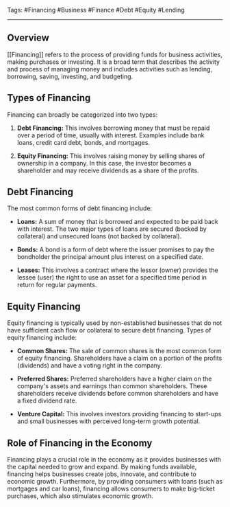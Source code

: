 Tags: #Financing #Business #Finance #Debt #Equity #Lending

---

## Overview

[[Financing]] refers to the process of providing funds for business activities, making purchases or investing. It is a broad term that describes the activity and process of managing money and includes activities such as lending, borrowing, saving, investing, and budgeting.

## Types of Financing

Financing can broadly be categorized into two types:

1. **Debt Financing:** This involves borrowing money that must be repaid over a period of time, usually with interest. Examples include bank loans, credit card debt, bonds, and mortgages.
    
2. **Equity Financing:** This involves raising money by selling shares of ownership in a company. In this case, the investor becomes a shareholder and may receive dividends as a share of the profits.
    

## Debt Financing

The most common forms of debt financing include:

- **Loans:** A sum of money that is borrowed and expected to be paid back with interest. The two major types of loans are secured (backed by collateral) and unsecured loans (not backed by collateral).
    
- **Bonds:** A bond is a form of debt where the issuer promises to pay the bondholder the principal amount plus interest on a specified date.
    
- **Leases:** This involves a contract where the lessor (owner) provides the lessee (user) the right to use an asset for a specified time period in return for regular payments.
    

## Equity Financing

Equity financing is typically used by non-established businesses that do not have sufficient cash flow or collateral to secure debt financing. Types of equity financing include:

- **Common Shares:** The sale of common shares is the most common form of equity financing. Shareholders have a claim on a portion of the profits (dividends) and have a voting right in the company.
    
- **Preferred Shares:** Preferred shareholders have a higher claim on the company's assets and earnings than common shareholders. These shareholders receive dividends before common shareholders and have a fixed dividend rate.
    
- **Venture Capital:** This involves investors providing financing to start-ups and small businesses with perceived long-term growth potential.
    

## Role of Financing in the Economy

Financing plays a crucial role in the economy as it provides businesses with the capital needed to grow and expand. By making funds available, financing helps businesses create jobs, innovate, and contribute to economic growth. Furthermore, by providing consumers with loans (such as mortgages and car loans), financing allows consumers to make big-ticket purchases, which also stimulates economic growth.